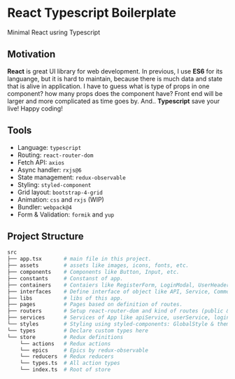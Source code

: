 # React Typescript Boilerplate

Minimal React usring Typescript

## Motivation

**React** is great UI library for web development. In previous, I use **ES6** for its languange, but it is hard to maintain, because there is much data and state that is alive in application. I have to guess what is type of props in one component? how many props does the component have? Front end will be larger and more complicated as time goes by. And.. **Typescript** save your live! Happy coding!

## Tools

- Language: `typescript`
- Routing: `react-router-dom`
- Fetch API: `axios`
- Async handler: `rxjs@6`
- State management: `redux-observable`
- Styling: `styled-component`
- Grid layout: `bootstrap-4-grid`
- Animation: `css` and `rxjs` (WIP)
- Bundler: `webpack@4`
- Form & Validation: `formik` and `yup`

## Project Structure

```bash
src
├── app.tsx       # main file in this project.
├── assets        # assets like images, icons, fonts, etc.
├── components    # Components like Button, Input, etc.
├── constants     # Constanst of app.
├── containers    # Contaiers like RegisterForm, LoginModal, UserHeader, etc.
├── interfaces    # Define interface of object like API, Service, Common Interface
├── libs          # libs of this app.
├── pages         # Pages based on definition of routes.
├── routers       # Setup react-router-dom and kind of routes (public & private).
├── services      # Services of App like apiService, userService, loginService, etc.
└── styles        # Styling using styled-components: GlobalStyle & theme.
└── types         # Declare custom types here
└── store         # Redux definitions
    └── actions   # Redux actions
    └── epics     # Epics by redux-observable
    └── reducers  # Redux reducers
    └── types.ts  # All action types
    └── index.ts  # Root of store
```
